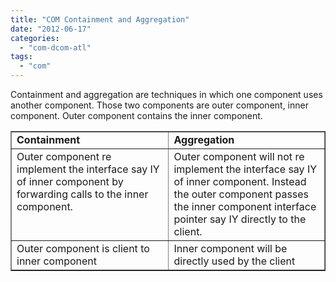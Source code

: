 ```yaml
---
title: "COM Containment and Aggregation"
date: "2012-06-17"
categories: 
  - "com-dcom-atl"
tags: 
  - "com"
---
```


Containment and aggregation are techniques in which one component uses another component. Those two components are outer component, inner component. Outer component contains the inner component.

<table border="1" cellspacing="0" cellpadding="0"><tbody><tr><td valign="top" width="343"><strong>Containment</strong></td><td valign="top" width="343"><strong>Aggregation</strong></td></tr><tr><td valign="top" width="343">Outer component re implement the interface say IY of inner component by forwarding calls to the inner component.</td><td valign="top" width="343">Outer component will not re implement the interface say IY of inner component. Instead the outer component passes the inner component interface pointer say IY directly to the client.</td></tr><tr><td valign="top" width="343">Outer component is client to inner component</td><td valign="top" width="343">Inner component will be directly used by the client</td></tr></tbody></table>
